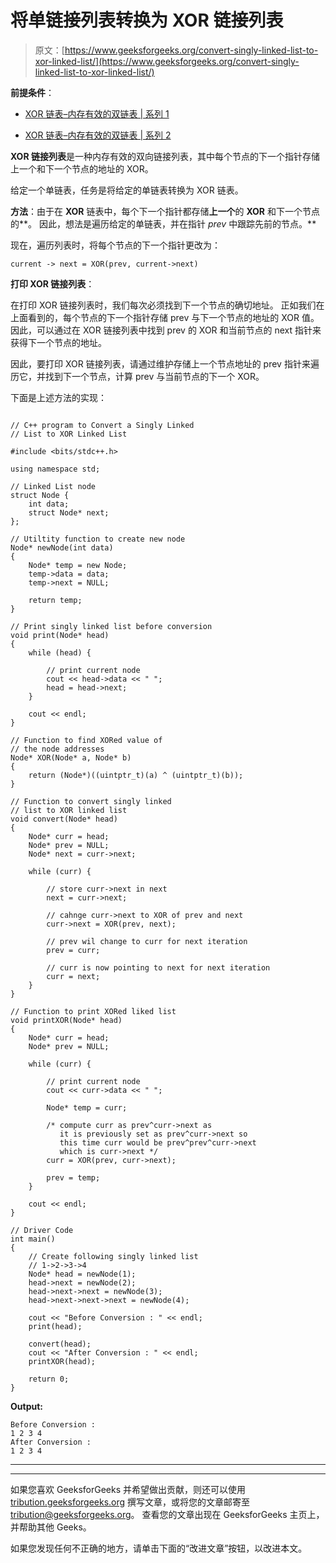 # 将单链接列表转换为 XOR 链接列表

> 原文：[https://www.geeksforgeeks.org/convert-singly-linked-list-to-xor-linked-list/](https://www.geeksforgeeks.org/convert-singly-linked-list-to-xor-linked-list/)

**前提条件**：

*   [XOR 链表–内存有效的双链表 | 系列 1](https://www.geeksforgeeks.org/xor-linked-list-a-memory-efficient-doubly-linked-list-set-1/)

*   [XOR 链表–内存有效的双链表 | 系列 2](https://www.geeksforgeeks.org/xor-linked-list-a-memory-efficient-doubly-linked-list-set-2/)

**XOR 链接列表**是一种内存有效的双向链接列表，其中每个节点的下一个指针存储上一个和下一个节点的地址的 XOR。

给定一个单链表，任务是将给定的单链表转换为 XOR 链表。

**方法**：由于在 **XOR** 链表中，每个下一个指针都存储**上一个**的 **XOR** 和下一个节点的**。 因此，想法是遍历给定的单链表，并在指针 *prev* 中跟踪先前的节点。**

现在，遍历列表时，将每个节点的下一个指针更改为：

```
current -> next = XOR(prev, current->next) 

```

**打印 XOR 链接列表**：

在打印 XOR 链接列表时，我们每次必须找到下一个节点的确切地址。 正如我们在上面看到的，每个节点的下一个指针存储 prev 与下一个节点的地址的 XOR 值。 因此，可以通过在 XOR 链接列表中找到 prev 的 XOR 和当前节点的 next 指针来获得下一个节点的地址。

因此，要打印 XOR 链接列表，请通过维护存储上一个节点地址的 prev 指针来遍历它，并找到下一个节点，计算 prev 与当前节点的下一个 XOR。

下面是上述方法的实现：

```

// C++ program to Convert a Singly Linked 
// List to XOR Linked List 

#include <bits/stdc++.h> 

using namespace std; 

// Linked List node 
struct Node { 
    int data; 
    struct Node* next; 
}; 

// Utiltity function to create new node 
Node* newNode(int data) 
{ 
    Node* temp = new Node; 
    temp->data = data; 
    temp->next = NULL; 

    return temp; 
} 

// Print singly linked list before conversion 
void print(Node* head) 
{ 
    while (head) { 

        // print current node 
        cout << head->data << " "; 
        head = head->next; 
    } 

    cout << endl; 
} 

// Function to find XORed value of 
// the node addresses 
Node* XOR(Node* a, Node* b) 
{ 
    return (Node*)((uintptr_t)(a) ^ (uintptr_t)(b)); 
} 

// Function to convert singly linked 
// list to XOR linked list 
void convert(Node* head) 
{ 
    Node* curr = head; 
    Node* prev = NULL; 
    Node* next = curr->next; 

    while (curr) { 

        // store curr->next in next 
        next = curr->next; 

        // cahnge curr->next to XOR of prev and next 
        curr->next = XOR(prev, next); 

        // prev wil change to curr for next iteration 
        prev = curr; 

        // curr is now pointing to next for next iteration 
        curr = next; 
    } 
} 

// Function to print XORed liked list 
void printXOR(Node* head) 
{ 
    Node* curr = head; 
    Node* prev = NULL; 

    while (curr) { 

        // print current node 
        cout << curr->data << " "; 

        Node* temp = curr; 

        /* compute curr as prev^curr->next as 
           it is previously set as prev^curr->next so 
           this time curr would be prev^prev^curr->next  
           which is curr->next */
        curr = XOR(prev, curr->next); 

        prev = temp; 
    } 

    cout << endl; 
} 

// Driver Code 
int main() 
{ 
    // Create following singly linked list 
    // 1->2->3->4 
    Node* head = newNode(1); 
    head->next = newNode(2); 
    head->next->next = newNode(3); 
    head->next->next->next = newNode(4); 

    cout << "Before Conversion : " << endl; 
    print(head); 

    convert(head); 
    cout << "After Conversion : " << endl; 
    printXOR(head); 

    return 0; 
} 

```

**Output:**

```
Before Conversion : 
1 2 3 4 
After Conversion : 
1 2 3 4

```



* * *

* * *

如果您喜欢 GeeksforGeeks 并希望做出贡献，则还可以使用 [tribution.geeksforgeeks.org](https://contribute.geeksforgeeks.org/) 撰写文章，或将您的文章邮寄至 tribution@geeksforgeeks.org。 查看您的文章出现在 GeeksforGeeks 主页上，并帮助其他 Geeks。

如果您发现任何不正确的地方，请单击下面的“改进文章”按钮，以改进本文。